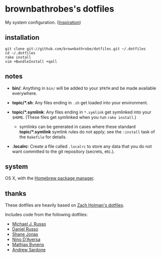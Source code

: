 brownbathrobes's dotfiles
==================

My system configuration. ([Inspiration](http://zachholman.com/2010/08/dotfiles-are-meant-to-be-forked/))

installation
------------

    git clone git://github.com/brownbathrobe/dotfiles.git ~/.dotfiles
    cd ~/.dotfiles
    rake install
    vim +BundleInstall +qall

notes
-----

- **bin/**: Anything in `bin/` will be added to your `$PATH` and be made
  available everywhere.

- **topic/\*.sh**: Any files ending in `.sh` get loaded into your environment.

- **topic/\*.symlink**: Any files ending in `*.symlink` get symlinked into
  your `$HOME`. (These files get symlinked when you run `rake install`.)

  - symlinks can be generated in cases where these standard **topic/\*.symlink**
  symlink rules do not apply; see the `:install` task of the `Rakefile` for details.

- **.localrc**: Create a file called `.localrc` to store any data that you do
  not want committed to the git repository (secrets, etc.).

system
------

OS X, with the [Homebrew package manager](http://mxcl.github.com/homebrew/).

thanks
------

These dotfiles are heavily based on [Zach Holman's dotfiles](https://github.com/holman/dotfiles).

Includes code from the following dotfiles:
- [Michael J. Russo](http://github.com/mjrusso/dotfiles)
- [Daniel Russo](https://github.com/drusso/dotfiles)
- [Shane Jonas](https://github.com/shanejonas/dotfiles)
- [Nino D'Aversa](https://github.com/ndaversa/vim)
- [Mathias Bynens](https://github.com/mathiasbynens/dotfiles)
- [Andrew Sardone](https://github.com/andrewsardone/dotfiles)
